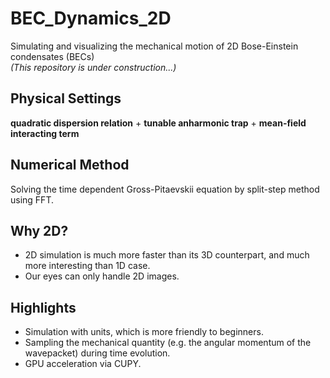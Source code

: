 # BEC_Dynamics_2D
Simulating and visualizing the mechanical motion of 2D Bose-Einstein condensates (BECs)  
*(This repository is under construction...)*

## Physical Settings
**quadratic dispersion relation** + **tunable anharmonic trap** + **mean-field interacting term**

## Numerical Method
Solving the time dependent Gross-Pitaevskii equation by split-step method using FFT.

## Why 2D?
- 2D simulation is much more faster than its 3D counterpart, and much more interesting than 1D case.
- Our eyes can only handle 2D images.

## Highlights
- Simulation with units, which is more friendly to beginners.
- Sampling the mechanical quantity (e.g. the angular momentum of the wavepacket) during time evolution.
- GPU acceleration via CUPY.